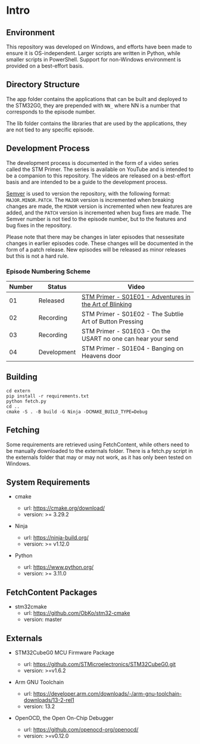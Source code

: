 # Intro

## Environment

This repository was developed on Windows, and efforts have been made to ensure it is OS-independent. Larger scripts are written in Python, while smaller scripts in PowerShell. Support for non-Windows environment is provided on a best-effort basis.

## Directory Structure

The app folder contains the applications that can be built and deployed to the STM32G0, they are prepended with `NN_` where NN is a number that corresponds to the episode number. 

The lib folder contains the libraries that are used by the applications, they are not tied to any specific episode.

## Development Process

The development process is documented in the form of a video series called the STM Primer. The series is available on YouTube and is intended to be a companion to this repository. The videos are released on a best-effort basis and are intended to be a guide to the development process.

[Semver](https://semver.org/) is used to version the repository, with the following format: `MAJOR.MINOR.PATCH`. The `MAJOR` version is incremented when breaking changes are made, the `MINOR` version is incremented when new features are added, and the `PATCH` version is incremented when bug fixes are made. The Semver number is not tied to the episode number, but to the features and bug fixes in the repository.

Please note that there may be changes in later episodes that nessesitate changes in earlier episodes code. These changes will be documented in the form of a patch release. New episodes will be released as minor releases but this is not a hard rule.

### Episode Numbering Scheme

|Number|Status|Video|
|---|---|---|
|01|Released|[STM Primer - S01E01 - Adventures in the Art of Blinking](https://youtu.be/0vRnZDV55ms)|
|02|Recording|STM Primer - S01E02 - The Subtlie Art of Button Pressing|
|03|Recording|STM Primer - S01E03 - On the USART no one can hear your send|
|04|Development|STM Primer - S01E04 - Banging on Heavens door|

  
## Building
```
cd extern
pip install -r requirements.txt
python fetch.py
cd ..
cmake -S . -B build -G Ninja -DCMAKE_BUILD_TYPE=Debug
```

## Fetching

Some requirements are retrieved using FetchContent, while others need to be manually downloaded to the externals folder. There is a fetch.py script in the externals folder that may or may not work, as it has only been tested on Windows.

## System Requirements

- cmake
    - url: https://cmake.org/download/
    - version: >= 3.29.2
    
- Ninja
    - url: https://ninja-build.org/
    - version: >= v1.12.0

- Python
    - url: https://www.python.org/
    - version: >= 3.11.0
    
## FetchContent Packages

- stm32cmake
    - url: https://github.com/ObKo/stm32-cmake
    - version: master

## Externals

- STM32CubeG0 MCU Firmware Package
    - url: https://github.com/STMicroelectronics/STM32CubeG0.git
    - version: >=v1.6.2

- Arm GNU Toolchain
    - url: https://developer.arm.com/downloads/-/arm-gnu-toolchain-downloads/13-2-rel1
    - version: 13.2

- OpenOCD, the Open On-Chip Debugger
    - url: https://github.com/openocd-org/openocd/
    - version: >=v0.12.0
